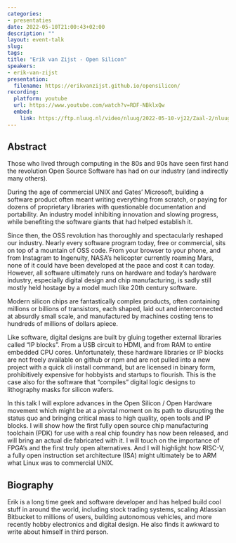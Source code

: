 ```yaml
---
categories:
- presentaties
date: 2022-05-10T21:00:43+02:00
description: ""
layout: event-talk
slug:
tags:
title: "Erik van Zijst - Open Silicon"
speakers:
- erik-van-zijst
presentation:
  filename: https://erikvanzijst.github.io/opensilicon/
recording:
  platform: youtube
  url: https://www.youtube.com/watch?v=RDF-NBklxQw
  embed:
    link: https://ftp.nluug.nl/video/nluug/2022-05-10-vj22/Zaal-2/nluug22vj-ErikvanZijst-OpenSiliconRevolution.webm
---
```


## Abstract

Those who lived through computing in the 80s and 90s have seen first hand the revolution Open Source Software has had on our industry (and indirectly many others).

During the age of commercial UNIX and Gates’ Microsoft, building a software product often meant writing everything from scratch, or paying for dozens of proprietary libraries with questionable documentation and portability. An industry model inhibiting innovation and slowing progress, while benefiting the software giants that had helped establish it.

Since then, the OSS revolution has thoroughly and spectacularly reshaped our industry. Nearly every software program today, free or commercial, sits on top of a mountain of OSS code. From your browser to your phone, and from Instagram to Ingenuity, NASA’s helicopter currently roaming Mars, none of it could have been developed at the pace and cost it can today. However, all software ultimately runs on hardware and today’s hardware industry, especially digital design and chip manufacturing, is sadly still mostly held hostage by a model much like 20th century software.

Modern silicon chips are fantastically complex products, often containing millions or billions of transistors, each shaped, laid out and interconnected at absurdly small scale, and manufactured by machines costing tens to hundreds of millions of dollars apiece.

Like software, digital designs are built by gluing together external libraries called “IP blocks”. From a USB circuit to HDMI, and from RAM to entire embedded CPU cores. Unfortunately, these hardware libraries or IP blocks are not freely available on github or npm and are not pulled into a new project with a quick cli install command, but are licensed in binary form, prohibitively expensive for hobbyists and startups to flourish. This is the case also for the software that “compiles” digital logic designs to lithography masks for silicon wafers.

In this talk I will explore advances in the Open Silicon / Open Hardware movement which might be at a pivotal moment on its path to disrupting the status quo and bringing critical mass to high quality, open tools and IP blocks. I will show how the first fully open source chip manufacturing toolchain (PDK) for use with a real chip foundry has now been released, and will bring an actual die fabricated with it. I will touch on the importance of FPGA’s and the first truly open alternatives. And I will highlight how RISC-V, a fully open instruction set architecture (ISA) might ultimately be to ARM what Linux was to commercial UNIX.

## Biography

Erik is a long time geek and software developer and has helped build cool stuff in around the world, including stock trading systems, scaling Atlassian Bitbucket to millions of users, building autonomous vehicles, and more recently hobby electronics and digital design. He also finds it awkward to write about himself in third person.
